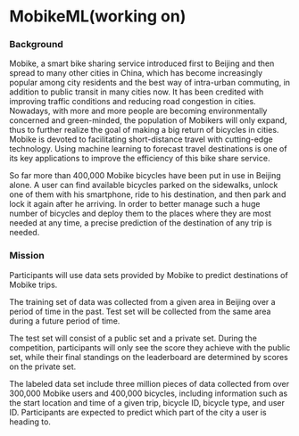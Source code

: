 # MobikeML(working on)
### Background

Mobike, a smart bike sharing service introduced first to Beijing and then spread to many other cities in China, which has become increasingly popular among city residents and the best way of intra-urban commuting, in addition to public transit in many cities now. It has been credited with improving traffic conditions and reducing road congestion in cities. Nowadays, with more and more people are becoming environmentally concerned and green-minded, the population of Mobikers will only expand, thus to further realize the goal of making a big return of bicycles in cities. Mobike is devoted to facilitating short-distance travel with cutting-edge technology. Using machine learning to forecast travel destinations is one of its key applications to improve the efficiency of this bike share service.

So far more than 400,000 Mobike bicycles have been put in use in Beijing alone. A user can find available bicycles parked on the sidewalks, unlock one of them with his smartphone, ride to his destination, and then park and lock it again after he arriving. In order to better manage such a huge number of bicycles and deploy them to the places where they are most needed at any time, a precise prediction of the destination of any trip is needed.

 

### Mission

Participants will use data sets provided by Mobike to predict destinations of Mobike trips.

The training set of data was collected from a given area in Beijing over a period of time in the past. Test set will be collected from the same area during a future period of time.

The test set will consist of a public set and a private set. During the competition, participants will only see the score they achieve with the public set, while their final standings on the leaderboard are determined by scores on the private set.

The labeled data set include three million pieces of data collected from over 300,000 Mobike users and 400,000 bicycles, including information such as the start location and time of a given trip, bicycle ID, bicycle type, and user ID. Participants are expected to predict which part of the city a user is heading to.
